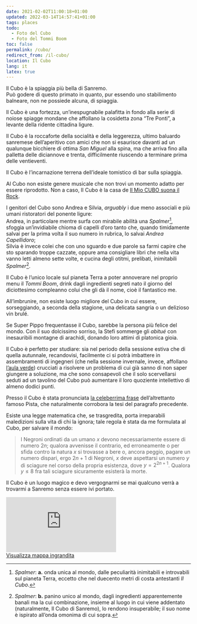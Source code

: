 ```yaml
---
date: 2021-02-02T11:00:18+01:00
updated: 2022-03-14T14:57:41+01:00
tags: places
todo:
  - Foto del Cubo
  - Foto del Tommi Boom
toc: false
permalink: /cubo/
redirect_from: /il-cubo/
location: Il Cubo
lang: it
latex: true
---
```

Il Cubo è la spiaggia più bella di Sanremo.  
Può godere di questo primato in quanto, pur essendo uno stabilimento balneare, non ne possiede alcuna, di spiaggia.

Il Cubo è una fortezza, un’inespugnabile palafitta in fondo alla serie di noiose spiagge mondane che affollano la cosidetta zona “Tre Ponti”, a levante della ridente cittadina ligure.

Il Cubo è la roccaforte della socialità e della leggerezza, ultimo baluardo sanremese dell’aperitivo con amici che non si esaurisce davanti ad un qualunque bicchiere di ottima *San Miguel* alla spina, ma che arriva fino alla palletta delle diciannove e trenta, difficilmente riuscendo a terminare prima delle ventieventi.

Il Cubo è l’incarnazione terrena dell’ideale tomistico di bar sulla spiaggia.

Al Cubo non esiste genere musicale che non trovi un momento adatto per essere riprodotto. Non a caso, Il Cubo è la casa de [Il Mio CUBO suona il Rock](/tutto#concertini '“Concertini” in Tutto').

I genitori del Cubo sono Andrea e Silvia, <em lang='en'>arguably</em> i due meno associali e più umani ristoratori del ponente ligure:  
Andrea, in particolare mentre surfa con mirabile abilità una <cite>Spalmer</cite>[^1], sfoggia un’invidiabile chioma di capelli d’oro tanto che, quando timidamente salvai per la prima volta il suo numero in rubrica, lo salvai *Andrea Capellidoro*;  
Silvia è invece colei che con uno sguardo e due parole sa farmi capire che sto sparando troppe cazzate, oppure ama consigliare libri che nella vita vanno letti almeno sette volte, e cucina degli otitmi, prelibati, inimitabili <cite>Spalmer</cite>[^2].

Il Cubo è l’unico locale sul pianeta Terra a poter annoverare nel proprio menu il <cite>Tommi Boom</cite>, drink dagli ingredienti segreti nato il giorno del diciottesimo compleanno colui che gli dà il nome, cioè il fantastico me.

All’imbrunire, non esiste luogo migliore del Cubo in cui essere, sorseggiando, a seconda della stagione, una delicata sangria o un delizioso vin brulé.

Se Super Pippo frequentasse il Cubo, sarebbe la persona più felice del mondo. Con il suo dolcissimo sorriso, la Stefi sommerge gli *abitué* con inesauribili montagne di arachidi, donando loro attimi di platonica gioia.

Il Cubo è perfetto per studiare: sia nel periodo della sessione estiva che di quella autunnale, recandovisi, facilmente ci si potrà imbattere in assembramenti di ingegneri (che nella sessione invernale, invece, affollano [l’aula verde](/avanguardia 'L’Avanguardia')) crucciati a risolvere un problema di cui già sanno di non saper giungere a soluzione, ma che sono consapevoli che il solo scervellarsi seduti ad un tavolino del Cubo può aumentare il loro quoziente intellettivo di almeno dodici punti.

Presso il Cubo è stata pronunciata [la celeberrima frase](/quotes#pista-studiare-sopravvalutato) dell’altrettanto famoso Pista, che naturalmente corrobora la tesi del paragrafo precedente.

Esiste una legge matematica che, se trasgredita, porta irreparabili maledizioni sulla vita di chi la ignora; tale regola è stata da me formulata al Cubo, per salvare il mondo:

> I Negroni ordinati da un umano $x$ devono necessariamente essere di numero $2n$; qualora avvenisse il contrario, ed erroneamente o per sfida contro la natura $x$ si trovasse a bere o, ancora peggio, pagare un numero dispari, ergo $2n+1$ di Negroni, $x$ deve aspettarsi un numero $y$ di sciagure nel corso della propria esistenza, dove $y = 2^{2n+1}$. Qualora $y \le 8$ fra tali sciagure sicuramente esisterà la morte.

Il Cubo è un luogo magico e devo vergognarmi se mai qualcuno verrà a trovarmi a Sanremo senza essere ivi portato.

<div class='embed-container'>
	<iframe class='light' frameborder='0' scrolling='no' marginheight='0' marginwidth='0' src='https://www.openstreetmap.org/export/embed.html?bbox=7.81429946422577%2C43.821239081625386%2C7.81655251979828%2C43.82272918510757&amp;layer=mapnik&amp;marker=43.82198330001541%2C7.815425799999957'></iframe>
</div>
<a href='https://www.openstreetmap.org/?mlat=43.82198&amp;mlon=7.81543#map=19/43.82198/7.81543'>Visualizza mappa ingrandita</a>

[^1]: <cite>Spalmer</cite>: **a.** onda unica al mondo, dalle peculiarità inimitabili e introvabili sul pianeta Terra, eccetto che nel duecento metri di costa antestanti *Il Cubo*.
[^2]: <cite>Spalmer</cite>: **b.** panino unico al mondo, dagli ingredienti apparentemente banali ma la cui combinazione, insieme al luogo in cui viene addentato (naturalmente, Il Cubo di Sanremo), lo rendono insuperabile; il suo nome è ispirato all’onda omonima di cui sopra.
